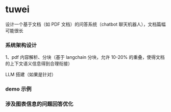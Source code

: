 # tuwei

设计一个基于文档（如 PDF 文档）的问答系统（chatbot 聊天机器人），文档篇幅可能很长

### 系统架构设计
1、pdf 内容解析、分块（基于 langchain 分块，允许 10-20% 的重叠，使得文档的上下文语义信息得到合理衔接）

LLM 搭建（如果是针对）



### demo 示例


### 涉及图表信息的问题回答优化

